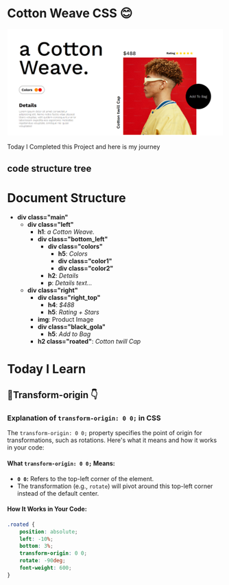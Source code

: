 
# Cotton Weave CSS 😊
![My Banner](https://github.com/akashm01github/Cotton_Weave_CSS/blob/main/CottenWeave/Screenshot%202025-01-02%20204150.png)

Today I Completed this Project and here is my journey

## code structure tree
# Document Structure

- **div class="main"**
  - **div class="left"**
    - **h1**: *a Cotton Weave.*
    - **div class="bottom_left"**
      - **div class="colors"**
        - **h5**: *Colors*
        - **div class="color1"**
        - **div class="color2"**
      - **h2**: *Details*
      - **p**: *Details text...*
  - **div class="right"**
    - **div class="right_top"**
      - **h4**: *$488*
      - **h5**: *Rating + Stars*
    - **img**: Product Image
    - **div class="black_gola"**
      - **h5**: *Add to Bag*
    - **h2 class="roated"**: *Cotton twill Cap*


# Today I Learn
## 📌Transform-origin 👇
### Explanation of `transform-origin: 0 0;` in CSS

The `transform-origin: 0 0;` property specifies the point of origin for transformations, such as rotations. Here's what it means and how it works in your code:

#### What `transform-origin: 0 0;` Means:
- **`0 0`:** Refers to the top-left corner of the element.
- The transformation (e.g., `rotate`) will pivot around this top-left corner instead of the default center.

#### How It Works in Your Code:
```css
.roated {
    position: absolute;
    left: -10%;
    bottom: 3%;
    transform-origin: 0 0;
    rotate: -90deg;
    font-weight: 600;
}


